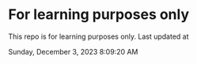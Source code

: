 # For learning purposes only
This repo is for learning purposes only.
Last updated at

Sunday, December 3, 2023 8:09:20 AM

